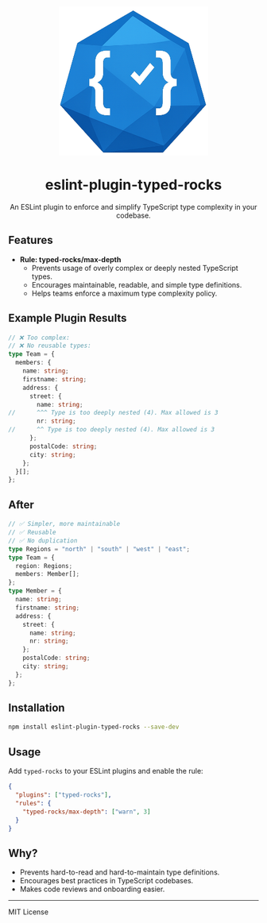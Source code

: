 <div align="center">

<img src="https://github.com/typed-rocks/eslint-plugin-typed-rocks/blob/main/plugin-logo.png?raw=true" width="300" height="300">
  
# eslint-plugin-typed-rocks

An ESLint plugin to enforce and simplify TypeScript type complexity in your codebase.
</div>

## Features

- **Rule: typed-rocks/max-depth**
  - Prevents usage of overly complex or deeply nested TypeScript types.
  - Encourages maintainable, readable, and simple type definitions.
  - Helps teams enforce a maximum type complexity policy.

## Example Plugin Results

```ts
// ❌ Too complex:
// ❌ No reusable types:
type Team = {
  members: {
    name: string;
    firstname: string;
    address: {
      street: {
        name: string;
//      ^^^ Type is too deeply nested (4). Max allowed is 3
        nr: string;
//      ^^ Type is too deeply nested (4). Max allowed is 3
      };
      postalCode: string;
      city: string;
    };
  }[];
};
```


## After

```ts
// ✅ Simpler, more maintainable
// ✅ Reusable
// ✅ No duplication
type Regions = "north" | "south" | "west" | "east";
type Team = {
  region: Regions;
  members: Member[];
};
type Member = {
  name: string;
  firstname: string;
  address: {
    street: {
      name: string;
      nr: string;
    };
    postalCode: string;
    city: string;
  };
};

```

## Installation

```sh
npm install eslint-plugin-typed-rocks --save-dev
```

## Usage

Add `typed-rocks` to your ESLint plugins and enable the rule:

```json
{
  "plugins": ["typed-rocks"],
  "rules": {
    "typed-rocks/max-depth": ["warn", 3]
  }
}
```

## Why?

- Prevents hard-to-read and hard-to-maintain type definitions.
- Encourages best practices in TypeScript codebases.
- Makes code reviews and onboarding easier.

---

MIT License
